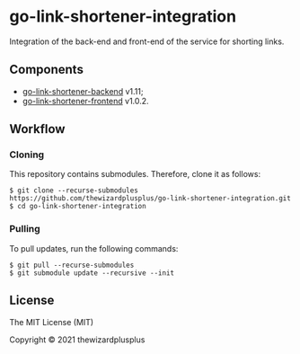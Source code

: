 # go-link-shortener-integration

Integration of the back-end and front-end of the service for shorting links.

## Components

- [go-link-shortener-backend](https://github.com/thewizardplusplus/go-link-shortener-backend) v1.11;
- [go-link-shortener-frontend](https://github.com/thewizardplusplus/go-link-shortener-frontend) v1.0.2.

## Workflow

### Cloning

This repository contains submodules. Therefore, clone it as follows:

```
$ git clone --recurse-submodules https://github.com/thewizardplusplus/go-link-shortener-integration.git
$ cd go-link-shortener-integration
```

### Pulling

To pull updates, run the following commands:

```
$ git pull --recurse-submodules
$ git submodule update --recursive --init
```

## License

The MIT License (MIT)

Copyright &copy; 2021 thewizardplusplus
